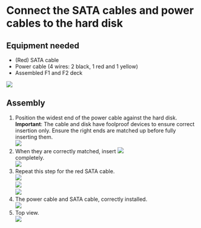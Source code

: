 # Connect the SATA cables and power cables to the hard disk

## Equipment needed

* \(Red\) SATA cable
* Power cable \(4 wires: 2 black, 1 red and 1 yellow\)
* Assembled F1 and F2 deck

![](../assets/_MG_5235.JPG)

## Assembly

1. Position the widest end of the power cable against the hard disk. 
   **Important**: The cable and disk have foolproof devices to ensure correct insertion only. Ensure the right ends are matched up before fully inserting them.    
    ![](../assets/_MG_5237.JPG)  
2. When they are correctly matched, insert
    ![](../assets/_MG_5238.JPG)  
   completely.    
    ![](../assets/_MG_5239.JPG)  
3. Repeat this step for the red SATA cable.    
    ![](../assets/_MG_5240.JPG)  
    ![](../assets/_MG_5241.JPG)  
    ![](../assets/_MG_5242.JPG)   
4. The power cable and SATA cable, correctly installed.    
    ![](../assets/_MG_5243.JPG)  
5. Top view.    
    ![](../assets/_MG_5244.JPG)
